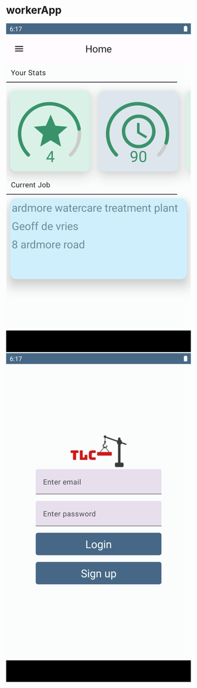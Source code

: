# workerApp


![alt text](https://github.com/freshGreenSalad/workerApp/blob/master/Screenshot_20220915_144745.png?raw=true)
![alt text](https://github.com/freshGreenSalad/workerApp/blob/master/Screenshot_20220915_145803.png?raw=true)
